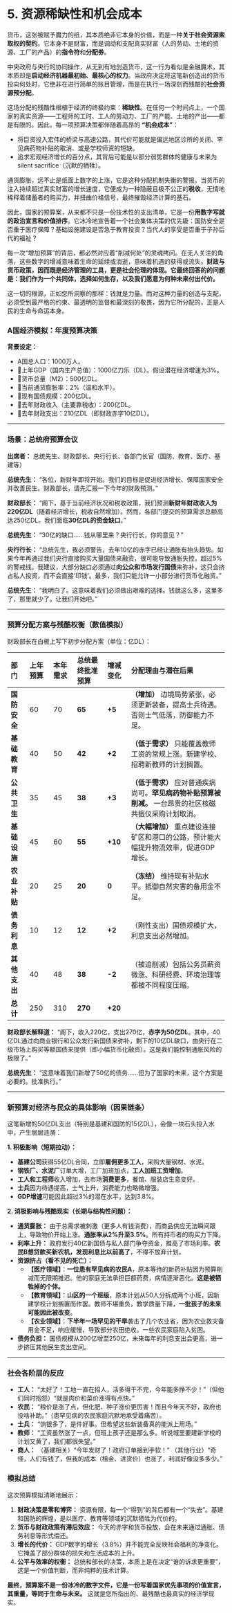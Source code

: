 # 5. 资源稀缺性和机会成本

货币，这张被赋予魔力的纸，其本质绝非它本身的价值，而是一种**关于社会资源索取权的契约**。它本身不是财富，而是调动和支配真实财富（人的劳动、土地的资源、工厂的产品）的**指令符**和**分配券**。

中央政府与央行的协同操作，从无到有地创造货币，这一行为看似是金融魔术，其本质却是**启动经济机器最初始、最核心的权力**。当政府决定将这笔新创造出的货币投向何处时，它绝非在进行简单的账目管理，而是在执行一场深刻而残酷的**社会资源预分配**。

这场分配的残酷性根植于经济的终极约束：**稀缺性**。在任何一个时间点上，一个国家的真实资源——工程师的工时、工人的劳动力、工厂的产能、土地的产出——都是有限的。因此，每一项预算决策都伴随着高昂的 **“机会成本”**：

*   将巨资投入宏伟的桥梁与高速公路，其代价可能就是偏远地区诊所的关闭、罕见病药物补贴的取消、或是学校师资的短缺。
*   追求宏观经济增长的百分点，其背后可能是以部分弱势群体的健康与未来为 silent sacrifice（沉默的牺牲）。

通货膨胀，远不止是纸面上数字的上涨，它是这种分配机制失衡的警报。当货币的注入持续超过真实财富的增长速度，它便成为一种隐蔽且极不公正的**税收**，无情地稀释着储蓄者的购买力，并扭曲价格信号，最终摧毁经济计算的基石。

因此，国家的预算案，从来都不只是一份技术性的支出清单，它是一份**用数字写就的政治宣言和价值排序**。它冰冷地宣告着一个社会集体决策的优先級：国防安全是否重于医疗保障？基础设施建设是否急于教育投资？当代人的享受是否重于子孙后代的福祉？

每一次“增加预算”的背后，都必然对应着“削减何处”的灵魂拷问。在无人关注的角落，这些数字的增减意味着生命的延续或消逝，意味着机遇的获得或流失。**财政与货币政策，因而既是经济管理的工具，更是社会伦理的体现。它最终回答的的问题是：我们作为一个共同体，选择如何生存，以及我们愿意为何种未来付出代价。**

这一切的根源，正如您所洞察的那样：钱就是力量。而对这种力量的创造与支配，必须受到最严格的约束、最透明的监督和最深刻的敬畏，因为它所分配的，正是人民的生命与命运本身。

### **A国经济模拟：年度预算决策**

**背景设定：**
*   A国总人口：1000万人。
*   上年GDP（国内生产总值）：1000亿刀乐（DL）。假设潜在经济增速为3%。
*   货币总量（M2）：500亿DL。
*   当前通货膨胀率：2%（温和水平）。
*   现有国债规模：200亿DL。
*   去年财政收入（主要靠税收）：200亿DL。
*   去年财政支出：210亿DL（即财政赤字10亿DL）。

---

### **场景：总统府预算会议**

**出席者：** 总统先生、财政部长、央行行长、各部门长官（国防、教育、医疗、基建等）

**总统先生：** “各位，新财年即将开始。我们的目标是促进经济增长、保障国家安全并改善民生。财政部长，请先汇报一下今年的财政预测。”

**财政部长：** “阁下，基于当前经济状况和税收政策，我们预测**新财年财政收入为220亿DL**（随着经济增长，税收自然增加）。然而，各部门提交的预算需求总额高达250亿DL。我们面临**30亿DL的资金缺口**。”

**总统先生：** “30亿的缺口……钱从哪里来？央行行长，你的意见？”

**央行行长：** “总统先生，我必须警告，去年10亿的赤字已经让通胀有抬头趋势。如果今年再通过我们央行直接购买大量国债来融资，很可能导致通胀失控，超过5%的警戒线。我建议，大部分缺口必须通过**向公众和市场发行国债**来弥补，这只会挤占私人投资，而不会直接‘印钱’。最多，我们只能允许一小部分进行货币化融资。”

**总统先生：** “我明白了。这意味着我们必须做出艰难的选择。钱就这么多，这里多了，那里就少了。让我们开始吧。”

---

### **预算分配方案与残酷权衡（数值模拟）**

财政部长在白板上写下初步分配方案（单位：亿DL）：

| 部门         | 上年预算 | 本年需求 | **总统最终批准预算** | 增减变化 | 分配理由与潜在后果 |
| :----------- | :------- | :------- | :------------------- | :------- | :--- |
| **国防安全** | 60       | 70       | **65**               | **+5**   | **（增加）** 边境局势紧张，必须更新装备，提高士兵待遇。否则士气低落，防御能力不足。 |
| **基础教育** | 40       | 50       | **42**               | **+2**   | **（低于需求）** 只能覆盖教师工资的常规上涨。新建学校、招聘新教师的计划搁置。 |
| **公共卫生** | 35       | 45       | **38**               | **+3**   | **（低于需求）** 应对普通疾病尚可。**罕见病药物补贴预算被削减。** 一台昂贵的社区核磁共振仪采购计划取消。 |
| **基础设施** | 45       | 60       | **55**               | **+10**  | **（大幅增加）** 重点建设连接矿区和港口的公路，预计能大幅提升物流效率，促进GDP增长。 |
| **农业补贴** | 20       | 25       | **20**               | **0**    | **（冻结）** 维持现有补贴水平。抵御自然灾害的备用金不足。 |
| **债务利息** | 10       | 12       | **12**               | **+2**   | （刚性支出）国债规模扩大，利息支出必然增加。 |
| **其他支出** | 40       | 48       | **38**               | **-2**   | （被迫削减）包括公务员薪资微涨、科研经费、环境治理等都被不同程度压缩。 |
| **总计**     | 250      | 310      | **270**              | **+20**  | |

**财政部长解释道：**
“阁下，收入220亿，支出270亿，**赤字为50亿DL**。其中，40亿DL通过向商业银行和公众发行新国债来弥补，剩下的10亿DL缺口，由央行在二级市场上购买等额国债来提供（即小幅货币化融资）。这是我们能控制通胀风险的极限了。”

**总统先生：** “这意味着我们新增了50亿的债务……但为了国家的未来，这个方案是必要的。批准执行。”

---

### **新预算对经济与民众的具体影响（因果链条）**

这笔新增的50亿DL支出（特别是基建和国防的15亿DL），会像一块石头投入水中，产生层层涟漪：

**1. 积极影响（短期拉动）：**
*   **基建公司**获得55亿DL合同，立即**雇佣更多工人**，采购大量钢材、水泥。
*   **钢铁厂、水泥厂**订单大增，工厂加班加点，**工人加班工资增加**。
*   **工人和工程师**收入增加，去市场**消费更多**，餐馆、服装店生意变好。
*   **士兵**因为待遇提高，士气上升，消费能力也略微增强。
*   **GDP增速**可能因此超过3%的潜在水平，达到3.8%。

**2. 消极影响与残酷现实（长期与结构性问题）：**
*   **通货膨胀：** 由于总需求被刺激（更多人有钱消费），而商品供应无法瞬间跟上，导致物价开始上涨。**通胀率从2%升至3.5%**。所有持币者的购买力下降。
*   **利率上升：** 政府发行40亿新国债与私人部门争夺资金，推高了市场利率。**农民B想贷款买新农机，发现利息比以前高了**，不得不放弃计划。
*   **资源挤占（看不见的死亡）：**
    *   **【医疗领域】**：**一位患有罕见病的农民A**，原本等待的新药补贴因为预算削减而无限期推迟。他的家庭无法承担巨额药费，病情逐渐恶化。**这是被牺牲掉的个体。**
    *   **【教育领域】**：**山区的一个班级**，原本计划从50人分拆成两个小班，因新建学校计划搁置而作罢。教师不堪重负，教学质量下降，**一批孩子的未来可能因此被改变**。
    *   **【农业领域】**：**下半年一场罕见的干旱**袭击了几个农业省，因为农业救灾备用金不足，响应缓慢，导致部分农田绝收。一些农民家庭陷入贫困。
*   **债务负担：** 国债规模从200亿增至250亿，未来每年的利息支出会更高，进一步挤压其他民生支出空间。

---

### **社会各阶层的反应**

*   **工人：** “太好了！工地一直在招人，活多得干不完，今年能多挣不少！”（但他们同时抱怨）“就是肉价和菜价涨得有点快。”
*   **农民：** “粮价是涨了点，但化肥、种子涨价更厉害！而且今年天不好，政府也没啥补助。”（患罕见病的农民家庭沉默地承受着痛苦）。
*   **士兵：** “饷银多了，是件好事。但希望这些新装备真的能派上用场。”
*   **教师：** “工资虽然涨了一点，但班上孩子还是那么多。听说城里要建新学校的计划又黄了，我们都很失望。”
*   **商人：** （基建相关）“今年发财了！政府订单接到手软！”
    （其他行业）“奇怪，人们有钱了，但我的成本（租金、进货价）也涨了，利润好像没多多少。”

### **模拟总结**

这次预算模拟清晰地展示：
1.  **财政决策是零和博弈：** 资源有限，每一个“得到”的背后都有一个“失去”。基建和国防的辉煌，是以医疗、教育等领域的沉默牺牲为代价的。
2.  **货币与财政政策有滞后效应：** 今天的赤字和货币投放，会在未来通过通胀、债务利息等形式偿还。
3.  **增长的代价：** GDP数字的增长（3.8%）并不能完全反映社会福利的净变化。它掩盖了部分群体的损失和生活成本的上升。
4.  **公平与效率的权衡：** 总统和部长的决策，本质上是在决定“谁的诉求更重要”，这是一个价值判断，而非纯粹的技术计算。

**最终，预算案不是一份冰冷的数字文件，它是一份写着国家优先事项的价值宣言，其重量，等同于生命与未来。** 这就是您所指出的、最残酷也最真实的经济学现实。